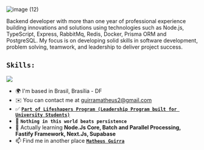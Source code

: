 
![image (12)](https://github.com/user-attachments/assets/5a8a8f09-2420-4bc1-aaa9-79ec8d4d6dc8)


Backend developer with more than one year of professional experience building innovations and solutions using technologies such as Node.js, TypeScript, Express, RabbitMq, Redis, Docker, Prisma ORM and PostgreSQL. My focus is on developing solid skills in software development, problem solving, teamwork, and leadership to deliver project success.

## **`Skills:`**
<p align="start">
    <img src="https://www.aikonbox.com.br/icons?i=javascript,typescript,nodejs,rabbitmq,expressjs,fastify,angular,nextjs,docker,prisma&t=40" />
</p>

- 🌍  I'm based in Brasil, Brasília - DF
- ✉️  You can contact me at [guirramatheus2@gmail.com](mailto:guirramatheus2@gmail.com)
- ✅ <a href="https://www.instagram.com/lifeshapersbrasil/">**`Part of Lifeshapers Program (Leadership Program built for University Students)`**</a> 
- 👀 **`Nothing in this world beats persistence`**
- 🌱 Actually learning **Node.Js Core, Batch and Parallel Processing, Fastify Framework, Next.Js, Supabase**
- 📫 Find me in another place <a href="https://www.linkedin.com/in/matheus-guirra-9192a3224/">**`Matheus Guirra`**</a>



<!---
guirra-byte/guirra-byte is a ✨ special ✨ repository because its `README.md` (this file) appears on your GitHub profile.
You can click the Preview link to take a look at your changes.

div
--->
